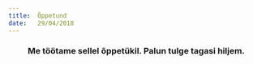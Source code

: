 ```yaml
---
title:  Õppetund
date:   29/04/2018
---
```


### <center>Me töötame sellel õppetükil. Palun tulge tagasi hiljem.</center>